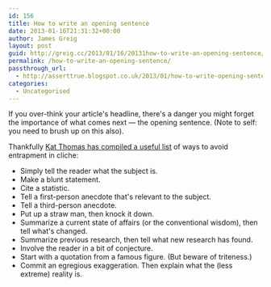 ```yaml
---
id: 156
title: How to write an opening sentence
date: 2013-01-16T21:31:32+00:00
author: James Greig
layout: post
guid: http://greig.cc/2013/01/16/20131how-to-write-an-opening-sentence/
permalink: /how-to-write-an-opening-sentence/
passthrough_url:
  - http://asserttrue.blogspot.co.uk/2013/01/how-to-write-opening-sentence.html
categories:
  - Uncategorised
---
```

<p>If you&nbsp;over-think your article's headline, there's a danger you might forget the importance of what comes next — the opening sentence. (Note to self: you need to brush up on this also).</p><p>Thankfully <a href="http://asserttrue.blogspot.co.uk/2013/01/how-to-write-opening-sentence.html">Kat Thomas has compiled a useful list</a> of ways to avoid entrapment in cliche:</p><ul><li>Simply tell the reader what the subject is.</li><li>Make a blunt statement.</li><li>Cite a statistic.</li><li>Tell a first-person anecdote that's relevant to the subject.</li><li>Tell a third-person anecdote.</li><li>Put up a straw man, then knock it down.</li><li>Summarize a current state of affairs (or the conventional wisdom), then tell what's changed.</li><li>Summarize previous research, then tell what new research has found.</li><li>Involve the reader in a bit of conjecture.</li><li>Start with a quotation from a famous figure. (But beware of triteness.)</li><li>Commit an egregious exaggeration. Then explain what the (less extreme) reality is.</li></ul><p></p>
